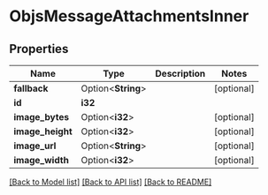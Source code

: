 # ObjsMessageAttachmentsInner

## Properties

Name | Type | Description | Notes
------------ | ------------- | ------------- | -------------
**fallback** | Option<**String**> |  | [optional]
**id** | **i32** |  | 
**image_bytes** | Option<**i32**> |  | [optional]
**image_height** | Option<**i32**> |  | [optional]
**image_url** | Option<**String**> |  | [optional]
**image_width** | Option<**i32**> |  | [optional]

[[Back to Model list]](../README.md#documentation-for-models) [[Back to API list]](../README.md#documentation-for-api-endpoints) [[Back to README]](../README.md)


